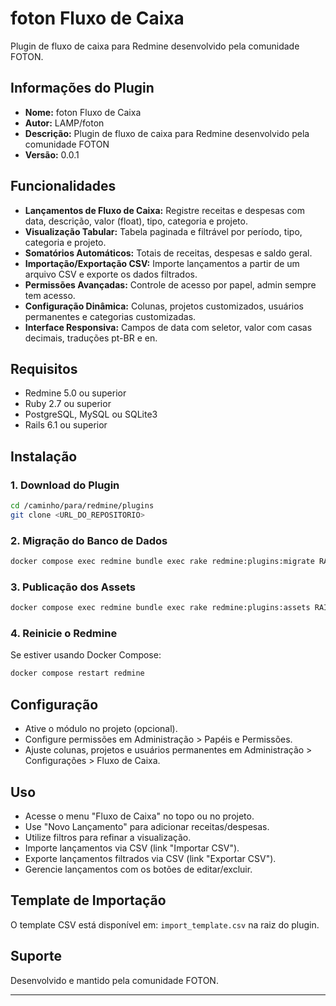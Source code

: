 # foton Fluxo de Caixa

Plugin de fluxo de caixa para Redmine desenvolvido pela comunidade FOTON.

## Informações do Plugin

- **Nome:** foton Fluxo de Caixa
- **Autor:** LAMP/foton
- **Descrição:** Plugin de fluxo de caixa para Redmine desenvolvido pela comunidade FOTON
- **Versão:** 0.0.1

## Funcionalidades

- **Lançamentos de Fluxo de Caixa:** Registre receitas e despesas com data, descrição, valor (float), tipo, categoria e projeto.
- **Visualização Tabular:** Tabela paginada e filtrável por período, tipo, categoria e projeto.
- **Somatórios Automáticos:** Totais de receitas, despesas e saldo geral.
- **Importação/Exportação CSV:** Importe lançamentos a partir de um arquivo CSV e exporte os dados filtrados.
- **Permissões Avançadas:** Controle de acesso por papel, admin sempre tem acesso.
- **Configuração Dinâmica:** Colunas, projetos customizados, usuários permanentes e categorias customizadas.
- **Interface Responsiva:** Campos de data com seletor, valor com casas decimais, traduções pt-BR e en.

## Requisitos

- Redmine 5.0 ou superior
- Ruby 2.7 ou superior
- PostgreSQL, MySQL ou SQLite3
- Rails 6.1 ou superior

## Instalação

### 1. Download do Plugin

```bash
cd /caminho/para/redmine/plugins
git clone <URL_DO_REPOSITORIO>
```

### 2. Migração do Banco de Dados

```bash
docker compose exec redmine bundle exec rake redmine:plugins:migrate RAILS_ENV=production
```

### 3. Publicação dos Assets

```bash
docker compose exec redmine bundle exec rake redmine:plugins:assets RAILS_ENV=production
```

### 4. Reinicie o Redmine

Se estiver usando Docker Compose:

```bash
docker compose restart redmine
```

## Configuração

- Ative o módulo no projeto (opcional).
- Configure permissões em Administração > Papéis e Permissões.
- Ajuste colunas, projetos e usuários permanentes em Administração > Configurações > Fluxo de Caixa.

## Uso

- Acesse o menu "Fluxo de Caixa" no topo ou no projeto.
- Use "Novo Lançamento" para adicionar receitas/despesas.
- Utilize filtros para refinar a visualização.
- Importe lançamentos via CSV (link "Importar CSV").
- Exporte lançamentos filtrados via CSV (link "Exportar CSV").
- Gerencie lançamentos com os botões de editar/excluir.

## Template de Importação

O template CSV está disponível em:
`import_template.csv` na raiz do plugin.

## Suporte

Desenvolvido e mantido pela comunidade FOTON.

---